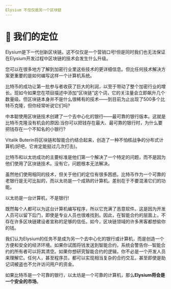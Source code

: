 ```yaml
---
Elysium 不仅仅是另一个区块链
---
```


# 📌 我们的定位

Elysium是下一代创新区块链。这不仅仅是一个营销口号!但是同时我们也无法保证在Elysium开发过程中区块链的技术会发生什么升级。

您可以在很多地方了解到加密行业里这些技术的更详细信息。但比任何技术解决方案更重要的是如何编写这样一个计算机系统。

比特币的成功让第一批参与者收获了巨大的利润，以至于带动了整个加密行业的增长。现如今如果您在项目描述中添加“区块链”这个词，它的关注量会立即飙升几个数量级。但区块链本身并不是什么很稀有的技术——到目前为止出现了500多个比特币克隆，但你经常听说它们吗?

中本聪使用区块链技术创建了一个去中心化的银行——最可靠的银行版本。这就是比特币克隆没有机会的原因:当你可以把钱存在最大、最可靠的银行时，为什么要把钱存在一个不知名的小银行?

Vitalik Buterin将区块链和智能合约结合起来，创造了一种不怕核战争的分布式计算机(好吧，它肯定能挺过几次打击)。

比特币和以太坊成功的主要标准是他们第一个解决了一个特定的问题，而不是因为他们使用了区块链技术。没有它，问题根本无法解决。

虽然他们使用相同的技术，但关于他们的定位有很多困惑。比特币作为一个可靠的老银行是无可比拟的，而以太坊是一个成熟的计算机。差别在于不要混淆它们的功能。

以太坊是一台计算机，不是银行!

既然每个人都可以为这台计算机编写程序，所以它充满了恶意软件。这是因为开发人员可以留下后门，即使是专业人员也很难找到。因此，在智能合约的层面上，不存在许多区块链建设者宣称的足够的信任。如今，区块链领域的许多黑客都想偷你的钱。

我们认为Elysium的任务不是成为另一个去中心化的银行或计算机，而是创造一个方便和安全的经济环境。如果你试图将钱发送到智能合约，系统会警告你--智能合约的所有者可以将其清空。如果你想研究智能合约的逻辑，你不必是一个开发人员来理解它。任何人，甚至程序员，都可以实现相当复杂的合约交互。甚至即使是助记词被盗也不允许访问用户的资金。

如果比特币是一个可靠的银行，以太坊是一个可靠的计算机，那么**Elysium将会是一个安全的市场**。

